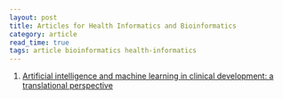 ```yaml
---
layout: post
title: Articles for Health Informatics and Bioinformatics
category: article
read_time: true
tags: article bioinformatics health-informatics
---
```

1. [Artificial intelligence and machine learning in clinical development: a translational perspective](https://www.nature.com/articles/s41746-019-0148-3)

